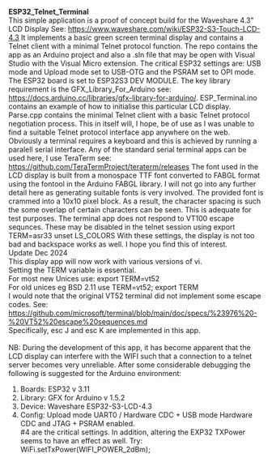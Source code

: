 **ESP32_Telnet_Terminal**<br>
This simple application is a proof of concept build for the Waveshare 4.3" LCD Display
See: https://www.waveshare.com/wiki/ESP32-S3-Touch-LCD-4.3
It implements a basic green screen terminal display and contains a Telnet client with a minimal Telnet protocol function.
The repo contains the app as an Arduino project and also a .sln file that may be open with Visual Studio with the Visual Micro extension.
The critical ESP32 settings are: USB mode and Upload mode set to USB-OTG and the PSRAM set to OPI mode.
The ESP32 board is set to ESP32S3 DEV MODULE.
The key library requirement is the GFX_Library_For_Arduino see: https://docs.arduino.cc/libraries/gfx-library-for-arduino/.
ESP_Terminal.ino contains an example of how to initialise this particular LCD display.
Parse.cpp contains the minimal Telnet client with a basic Telnet protocol negotiation process.
This in itself will, I hope, be of use as I was unable to find a suitable Telnet protocol interface app anywhere on the web.
Obviously a terminal requires a keyboard and this is achieved by running a paralell serial interface.
Any of the standard serial terminal apps can be used here, I use TeraTerm see: https://github.com/TeraTermProject/teraterm/releases
The font used in the LCD display is built from a monospace TTF font converted to FABGL format using the fontool in the Arduino FABGL library.
I will not go into any further detail here as generating suitable fonts is very involved.
The provided font is crammed into a 10x10 pixel block. As a result, the character spacing is such the some overlap of certain characters can be seen.
This is adequate for test purposes.
The terminal app does not respond to VT100 escape sequnces. These may be disabled in the telnet session using
export TERM=asr33
unset LS_COLORS
With these settings, the display is not too bad and backspace works as well.
I hope you find this of interest.
<br>
Update Dec 2024 <br>
This display app will now work with various versions of vi.<br>
Setting the TERM variable is essential.<br>
For most new Unices use: export TERM=vt52<br>
For old unices eg BSD 2.11 use TERM=vt52; export TERM<br>
I would note that the original VT52 terminal did not implement some escape codes. See: https://github.com/microsoft/terminal/blob/main/doc/specs/%23976%20-%20VT52%20escape%20sequences.md<br>
Specifically, esc J and esc K are implemented in this app.<br>
<br>
NB: During the development of this app, it has become apparent that the LCD display can interfere with the WIFI such that
a connection to a telnet server becomes very unreliable. After some considerable debugging the following is suggested for the Arduino environment:<br>
1. Boards: ESP32 v 3.11<br>
2. Library: GFX for Arduino v 1.5.2<br>
3. Device: Waveshare ESP32-S3-LCD-4.3<br>
4. Config: Upload mode UART0 / Hardware CDC + USB mode Hardware CDC and JTAG + PSRAM enabled.<br>
#4 are the critical settings. In addition, altering the EXP32 TXPower seems to have an effect as well. Try: WiFi.setTxPower(WIFI_POWER_2dBm);<br>

